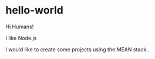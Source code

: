 # hello-world

Hi Humans!

I like Node.js

I would like to create some projects using the MEAN stack..
